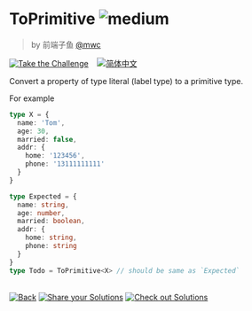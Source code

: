 <!--info-header-start--><h1>ToPrimitive <img src="https://img.shields.io/badge/-medium-d9901a" alt="medium"/> </h1><blockquote><p>by 前端子鱼 <a href="https://github.com/mwc" target="_blank">@mwc</a></p></blockquote><p><a href="https://tsch.js.org/16259/play" target="_blank"><img src="https://img.shields.io/badge/-Take%20the%20Challenge-3178c6?logo=typescript&logoColor=white" alt="Take the Challenge"/></a> &nbsp;&nbsp;&nbsp;<a href="./README.zh-CN.md" target="_blank"><img src="https://img.shields.io/badge/-%E7%AE%80%E4%BD%93%E4%B8%AD%E6%96%87-gray" alt="简体中文"/></a> </p><!--info-header-end-->

Convert a property of type literal (label type) to a primitive type.

For example

```typescript
type X = {
  name: 'Tom',
  age: 30,
  married: false,
  addr: {
    home: '123456',
    phone: '13111111111'
  }
}

type Expected = {
  name: string,
  age: number,
  married: boolean,
  addr: {
    home: string,
    phone: string
  }
}
type Todo = ToPrimitive<X> // should be same as `Expected`
```

<!--info-footer-start--><br><a href="../../README.md" target="_blank"><img src="https://img.shields.io/badge/-Back-grey" alt="Back"/></a> <a href="https://tsch.js.org/16259/answer" target="_blank"><img src="https://img.shields.io/badge/-Share%20your%20Solutions-teal" alt="Share your Solutions"/></a> <a href="https://tsch.js.org/16259/solutions" target="_blank"><img src="https://img.shields.io/badge/-Check%20out%20Solutions-de5a77?logo=awesome-lists&logoColor=white" alt="Check out Solutions"/></a> <!--info-footer-end-->